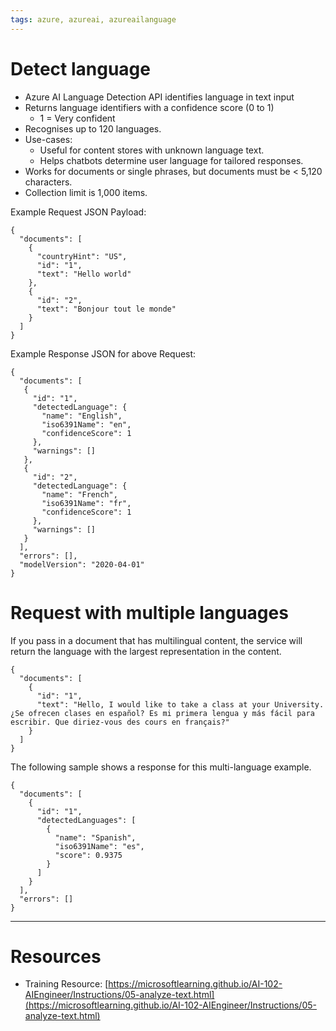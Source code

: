 ```yaml
---
tags: azure, azureai, azureailanguage
---
```


# Detect language

-   Azure AI Language Detection API identifies language in text input
-   Returns language identifiers with a confidence score (0 to 1)
    -   1 = Very confident
-   Recognises up to 120 languages.
-   Use-cases:
    -   Useful for content stores with unknown language text.
    -   Helps chatbots determine user language for tailored responses.
-   Works for documents or single phrases, but documents must be < 5,120 characters.
-   Collection limit is 1,000 items.

Example Request JSON Payload:

```
{
  "documents": [
    {
      "countryHint": "US",
      "id": "1",
      "text": "Hello world"
    },
    {
      "id": "2",
      "text": "Bonjour tout le monde"
    }
  ]
}
```

Example Response JSON for above Request:

```
{
  "documents": [
   {
     "id": "1",
     "detectedLanguage": {
       "name": "English",
       "iso6391Name": "en",
       "confidenceScore": 1
     },
     "warnings": []
   },
   {
     "id": "2",
     "detectedLanguage": {
       "name": "French",
       "iso6391Name": "fr",
       "confidenceScore": 1
     },
     "warnings": []
   }
  ],
  "errors": [],
  "modelVersion": "2020-04-01"
}
```

# Request with multiple languages

If you pass in a document that has multilingual content, the service will return the language with the largest representation in the content.

```
{
  "documents": [
    {
      "id": "1",
      "text": "Hello, I would like to take a class at your University. ¿Se ofrecen clases en español? Es mi primera lengua y más fácil para escribir. Que diriez-vous des cours en français?"
    }
  ]
}
```

The following sample shows a response for this multi-language example.

```
{
  "documents": [
    {
      "id": "1",
      "detectedLanguages": [
        {
          "name": "Spanish",
          "iso6391Name": "es",
          "score": 0.9375
        }
      ]
    }
  ],
  "errors": []
}
```

---

# Resources

-   Training Resource: [https://microsoftlearning.github.io/AI-102-AIEngineer/Instructions/05-analyze-text.html](https://microsoftlearning.github.io/AI-102-AIEngineer/Instructions/05-analyze-text.html)
